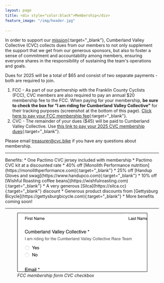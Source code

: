 ```yaml
---
layout: page
title: <div style="color:black">Membership</div>
feature_image: "/img/header.jpg"

---
```

In order to support our [mission](../team){:target="_blank"}, Cumberland Valley Collective (CVC) collects dues from our members to not only supplement the support that we get from our generous sponsors, but also to foster a sense of commitment and accountability among members, ensuring everyone shares in the responsibility of sustaining the team's operations and goals.

Dues for 2025 will be a total of $65 and consist of two separate payments - both are required to join.

1. FCC - As part of our partnership with the Franklin County Cyclists (FCC), CVC members are also required to pay an annual $20 membership fee to the FCC. When paying for your membership, **be sure to check the box for "I am riding for Cumberland Valley Collective"** for their tracking purposes (screenshot at the bottom of this page). [Click here to pay your FCC membership fee](https://www.franklincountycyclists.com/fcc-store/p/2024-membership){:target="_blank"}. 
2. CVC - The remainder of your dues ($45) will be paid to Cumberland Valley Collective. Use [this link to pay your 2025 CVC membership dues](https://www.paypal.com/ncp/payment/CUYWZKEWBM9J4){:target="_blank"}.

Please email [treasurer@cvc.bike](mailto:treasurer@cvc.bike) if you have any questions about membership. 

<hr>
Benefits:
* One Pactimo CVC jersey included with membership
* Pactimo CVC kit at a discounted rate
* 40% off [Monolith Performance nutrition](https://monolithperformance.com){:target="_blank"}
* 25% off [Handup Gloves and swag](https://www.handupco.com){:target="_blank"}
* 10% off [Wishful Roasting coffee beans](https://wishfulroasting.com){:target="_blank"}
* A very generous [Silca](https://silca.cc){:target="_blank"} discount
* Generous product discounts from [Gettysburg Bicycle](https://gettysburgbicycle.com){:target="_blank"}
* More benefits coming soon! 
<hr>
<figure>
    <img style="border:1px solid #000000" src="/img/fcc-membership.png">
    <figcaption><i>FCC membership form CVC checkbox</i></figcaption>
</figure>

